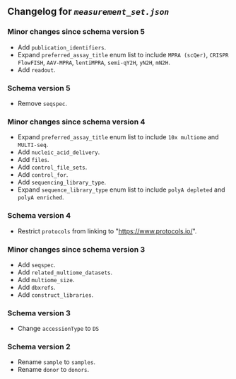 ## Changelog for *`measurement_set.json`*

### Minor changes since schema version 5

* Add `publication_identifiers`.
* Expand `preferred_assay_title` enum list to include `MPRA (scQer)`, `CRISPR FlowFISH`, `AAV-MPRA`, `lentiMPRA`, `semi-qY2H`, `yN2H`, `mN2H`.
* Add `readout`.

### Schema version 5

* Remove `seqspec`.

### Minor changes since schema version 4

* Expand `preferred_assay_title` enum list to include `10x multiome` and `MULTI-seq`.
* Add `nucleic_acid_delivery`.
* Add `files`.
* Add `control_file_sets`.
* Add `control_for`.
* Add `sequencing_library_type`.
* Expand `sequence_library_type` enum list to include `polyA depleted` and `polyA enriched`.

### Schema version 4

* Restrict `protocols` from linking to "https://www.protocols.io/".

### Minor changes since schema version 3

* Add `seqspec`.
* Add `related_multiome_datasets`.
* Add `multiome_size`.
* Add `dbxrefs`.
* Add `construct_libraries`.

### Schema version 3

* Change `accessionType` to `DS`

### Schema version 2

* Rename `sample` to `samples`.
* Rename `donor` to `donors`.
